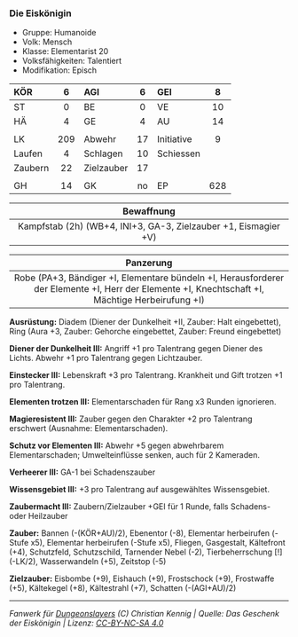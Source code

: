 ### Die Eiskönigin

- Gruppe: Humanoide
- Volk: Mensch
- Klasse: Elementarist 20
- Volksfähigkeiten: Talentiert
- Modifikation: Episch

| KÖR     |  6  | AGI        |  6  | GEI        |  8  |
| :------ | :-: | :--------- | :-: | :--------- | :-: |
| ST      |  0  | BE         |  0  | VE         | 10  |
| HÄ      |  4  | GE         |  4  | AU         | 14  |
|         |     |            |     |            |     |
| LK      | 209 | Abwehr     | 17  | Initiative |  9  |
| Laufen  |  4  | Schlagen   | 10  | Schiessen  |     |
| Zaubern | 22  | Zielzauber | 17  |            |     |
|         |     |            |     |            |     |
| GH      | 14  | GK         | no  | EP         | 628 |

|                           Bewaffnung                            |
| :-------------------------------------------------------------: |
| Kampfstab (2h) (WB+4, INI+3, GA-3, Zielzauber +1, Eismagier +V) |

|                                                                    Panzerung                                                                     |
| :----------------------------------------------------------------------------------------------------------------------------------------------: |
| Robe (PA+3, Bändiger +I, Elementare bündeln +I, Herausforderer der Elemente +I, Herr der Elemente +I, Knechtschaft +I, Mächtige Herbeirufung +I) |

**Ausrüstung:** Diadem (Diener der Dunkelheit +II, Zauber: Halt eingebettet), Ring (Aura +3, Zauber: Gehorche eingebettet, Zauber: Freund eingebettet)

**Diener der Dunkelheit III:** Angriff +1 pro Talentrang gegen Diener des Lichts. Abwehr +1 pro Talentrang gegen Lichtzauber.

**Einstecker III:** Lebenskraft +3 pro Talentrang. Krankheit und Gift trotzen +1 pro Talentrang.

**Elementen trotzen III:** Elementarschaden für Rang x3 Runden ignorieren.

**Magieresistent III:** Zauber gegen den Charakter +2 pro Talentrang erschwert (Ausnahme: Elementarschaden).

**Schutz vor Elementen III:** Abwehr +5 gegen abwehrbarem Elementarschaden; Umwelteinflüsse senken, auch für 2 Kameraden.

**Verheerer III:** GA-1 bei Schadenszauber

**Wissensgebiet III:** +3 pro Talentrang auf ausgewähltes Wissensgebiet.

**Zaubermacht III:** Zaubern/Zielzauber +GEI für 1 Runde, falls Schadens- oder Heilzauber

**Zauber:** Bannen (-(KÖR+AU)/2), Ebenentor (-8), Elementar herbeirufen (-Stufe x5), Elementar herbeirufen (-Stufe x5), Fliegen, Gasgestalt, Kältefront (+4), Schutzfeld, Schutzschild, Tarnender Nebel (-2), Tierbeherrschung [!] (-LK/2), Wasserwandeln (+5), Zeitstop (-5)

**Zielzauber:** Eisbombe (+9), Eishauch (+9), Frostschock (+9), Frostwaffe (+5), Kältekegel (+8), Kältestrahl (+7), Schatten (-(AGI+AU)/2)

---

_Fanwerk für [Dungeonslayers](https://www.dungeonslayers.net/) (C) Christian Kennig | Quelle: Das Geschenk der Eiskönigin | Lizenz: [CC-BY-NC-SA 4.0](https://creativecommons.org/licenses/by-nc-sa/4.0/deed.de)_
